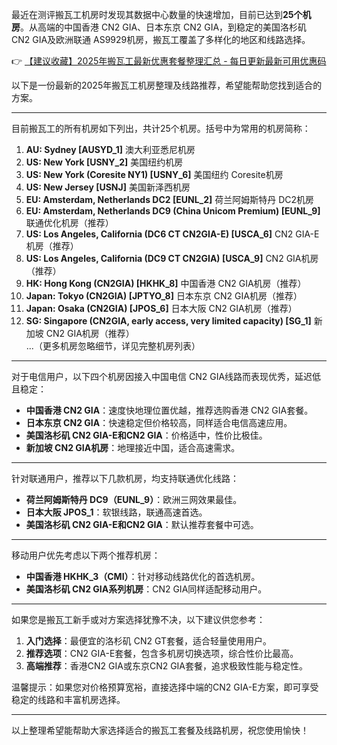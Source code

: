 
最近在测评搬瓦工机房时发现其数据中心数量的快速增加，目前已达到**25个机房**。从高端的中国香港 CN2 GIA、日本东京 CN2 GIA，到稳定的美国洛杉矶 CN2 GIA及欧洲联通 AS9929机房，搬瓦工覆盖了多样化的地区和线路选择。

👉 [【建议收藏】2025年搬瓦工最新优惠套餐整理汇总 - 每日更新最新可用优惠码](https://bit.ly/banwagon)

以下是一份最新的2025年搬瓦工机房整理及线路推荐，希望能帮助您找到适合的方案。

---


目前搬瓦工的所有机房如下列出，共计25个机房。括号中为常用的机房简称：

1. **AU: Sydney [AUSYD_1]** 澳大利亚悉尼机房  
2. **US: New York [USNY_2]** 美国纽约机房  
3. **US: New York (Coresite NY1) [USNY_6]** 美国纽约 Coresite机房  
4. **US: New Jersey [USNJ]** 美国新泽西机房  
5. **EU: Amsterdam, Netherlands DC2 [EUNL_2]** 荷兰阿姆斯特丹 DC2机房  
6. **EU: Amsterdam, Netherlands DC9 (China Unicom Premium) [EUNL_9]** 联通优化机房（推荐）  
7. **US: Los Angeles, California (DC6 CT CN2GIA-E) [USCA_6]** CN2 GIA-E机房（推荐）  
8. **US: Los Angeles, California (DC9 CT CN2GIA) [USCA_9]** CN2 GIA机房（推荐）  
9. **HK: Hong Kong (CN2GIA) [HKHK_8]** 中国香港 CN2 GIA机房（推荐）  
10. **Japan: Tokyo (CN2GIA) [JPTYO_8]** 日本东京 CN2 GIA机房（推荐）  
11. **Japan: Osaka (CN2GIA) [JPOS_6]** 日本大阪 CN2 GIA机房（推荐）  
12. **SG: Singapore (CN2GIA, early access, very limited capacity) [SG_1]** 新加坡 CN2 GIA机房（推荐）  
...（更多机房忽略细节，详见完整机房列表）

---


对于电信用户，以下四个机房因接入中国电信 CN2 GIA线路而表现优秀，延迟低且稳定：

- **中国香港 CN2 GIA**：速度快地理位置优越，推荐选购香港 CN2 GIA套餐。  
- **日本东京 CN2 GIA**：快速稳定但价格较高，同样适合电信高速应用。  
- **美国洛杉矶 CN2 GIA-E和CN2 GIA**：价格适中，性价比极佳。  
- **新加坡 CN2 GIA机房**：地理接近中国，适合高速需求。

---


针对联通用户，推荐以下几款机房，均支持联通优化线路：

- **荷兰阿姆斯特丹 DC9（EUNL_9）**：欧洲三网效果最佳。  
- **日本大阪 JPOS_1**：软银线路，联通高速首选。  
- **美国洛杉矶 CN2 GIA-E和CN2 GIA**：默认推荐套餐中可选。  

---


移动用户优先考虑以下两个推荐机房：

- **中国香港 HKHK_3（CMI）**：针对移动线路优化的首选机房。  
- **美国洛杉矶 CN2 GIA系列机房**：CN2 GIA同样适配移动用户。  

---


如果您是搬瓦工新手或对方案选择犹豫不决，以下建议供您参考：

1. **入门选择**：最便宜的洛杉矶 CN2 GT套餐，适合轻量使用用户。  
2. **推荐选项**：CN2 GIA-E套餐，包含多机房切换选项，综合性价比最高。  
3. **高端推荐**：香港CN2 GIA或东京CN2 GIA套餐，追求极致性能与稳定性。  

温馨提示：如果您对价格预算宽裕，直接选择中端的CN2 GIA-E方案，即可享受稳定的线路和丰富机房选择。

--- 

以上整理希望能帮助大家选择适合的搬瓦工套餐及线路机房，祝您使用愉快！
